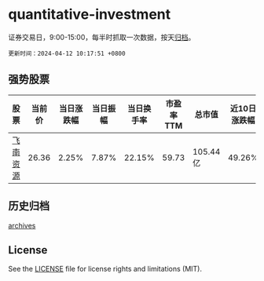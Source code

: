 # quantitative-investment

证券交易日，9:00-15:00，每半时抓取一次数据，按天[归档](archives)。

`更新时间：2024-04-12 10:17:51 +0800`

## 强势股票

|股票|当前价|当日涨跌幅|当日振幅|当日换手率|市盈率TTM|总市值|近10日涨跌幅|
|----|----|----|----|----|----|----|----|
|[飞南资源](https://xueqiu.com/S/SZ301500)|26.36|2.25%|7.87%|22.15%|59.73|105.44亿|49.26%|

## 历史归档

[archives](archives)

## License

See the [LICENSE](LICENSE) file for license rights and limitations (MIT).